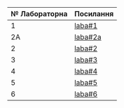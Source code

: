 |№ Лабораторна|Посилання|
|---|---|
|1|[laba#1]( https://github.com/YaroslavNazarko/newlab/blob/main/README.md)|
|2A|[laba#2a](https://github.com/YaroslavNazarko/NazarkoLab/tree/master/lab2a)|
|2|[laba#2](https://github.com/YaroslavNazarko/NazarkoLab/tree/master/lab2)|
|3|[laba#3](https://github.com/YaroslavNazarko/NazarkoLab/tree/master/lab3)|
|4|[laba#4](https://github.com/YaroslavNazarko/NazarkoLab/tree/master/lab4)|
|5|[laba#5](https://github.com/YaroslavNazarko/NazarkoLab/tree/master/lab5)|
|6|[laba#6](https://github.com/YaroslavNazarko/NazarkoLab/tree/master/lab6)|
